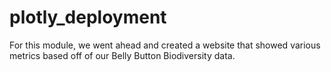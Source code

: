 # plotly_deployment
For this module, we went ahead and created a website that showed various metrics based off of our Belly Button Biodiversity data.
